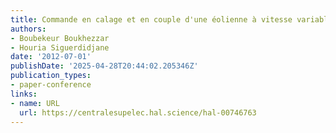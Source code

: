 ```yaml
---
title: Commande en calage et en couple d'une éolienne à vitesse variable
authors:
- Boubekeur Boukhezzar
- Houria Siguerdidjane
date: '2012-07-01'
publishDate: '2025-04-28T20:44:02.205346Z'
publication_types:
- paper-conference
links:
- name: URL
  url: https://centralesupelec.hal.science/hal-00746763
---
```

